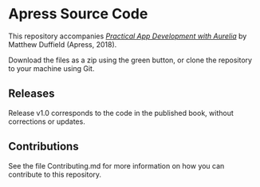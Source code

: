 # Apress Source Code

This repository accompanies [*Practical App Development with Aurelia*](http://www.apress.com/9781484234013) by Matthew Duffield (Apress, 2018).

[comment]: #cover


Download the files as a zip using the green button, or clone the repository to your machine using Git.

## Releases

Release v1.0 corresponds to the code in the published book, without corrections or updates.

## Contributions

See the file Contributing.md for more information on how you can contribute to this repository.
